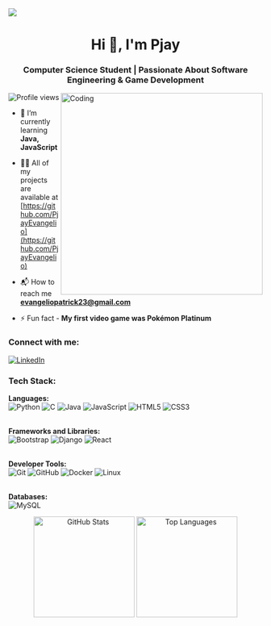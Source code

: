 <img src="https://i.pinimg.com/originals/7e/30/f6/7e30f6211a5f6964c45b1a7d222fff45.gif">

<h1 align="center">Hi 👋, I'm Pjay</h1>
<h3 align="center">Computer Science Student | Passionate About Software Engineering & Game Development</h3>
<img align="right" alt="Coding" width="400" src="https://user-images.githubusercontent.com/75851313/151668395-5591532b-28da-46a6-9476-7c9694bcb60e.gif">

<p align="left"> 
  <img src="https://visitcount.itsvg.in/api?id=PjayEvangelio&icon=0&color=1" alt="Profile views" />
</p>

- 🌱 I’m currently learning **Java, JavaScript**

- 👨‍💻 All of my projects are available at [https://github.com/PjayEvangelio](https://github.com/PjayEvangelio)

- 📬 How to reach me **evangeliopatrick23@gmail.com**

- ⚡ Fun fact - **My first video game was Pokémon Platinum**

<h3 align="left">Connect with me:</h3>
<p align="left">
<a href="https://linkedin.com/in/patrickjohnevangelio" target="blank">
  <img src="https://img.shields.io/badge/LinkedIn-%230077B5.svg?logo=linkedin&logoColor=white" alt="LinkedIn" />
</a>
</p>

<h3 align="left">Tech Stack:</h3>
<p align="left"> 

  <strong>Languages:</strong><br>
  ![Python](https://img.shields.io/badge/python-3670A0?style=for-the-badge&logo=python&logoColor=ffdd54) 
  ![C](https://img.shields.io/badge/c-%2300599C.svg?style=for-the-badge&logo=c&logoColor=white) 
  ![Java](https://img.shields.io/badge/java-%23ED8B00.svg?style=for-the-badge&logo=openjdk&logoColor=white) 
  ![JavaScript](https://img.shields.io/badge/javascript-%23323330.svg?style=for-the-badge&logo=javascript&logoColor=%23F7DF1E) 
  ![HTML5](https://img.shields.io/badge/html5-%23E34F26.svg?style=for-the-badge&logo=html5&logoColor=white) 
  ![CSS3](https://img.shields.io/badge/css3-%231572B6.svg?style=for-the-badge&logo=css3&logoColor=white) 
  <br><br>

  <strong>Frameworks and Libraries:</strong><br>
  ![Bootstrap](https://img.shields.io/badge/bootstrap-%238511FA.svg?style=for-the-badge&logo=bootstrap&logoColor=white) 
  ![Django](https://img.shields.io/badge/django-%23092E20.svg?style=for-the-badge&logo=django&logoColor=white) 
  ![React](https://img.shields.io/badge/react-%2320232a.svg?style=for-the-badge&logo=react&logoColor=%2361DAFB) 
  <br><br>

  <strong>Developer Tools:</strong><br>
  ![Git](https://img.shields.io/badge/git-%23F05033.svg?style=for-the-badge&logo=git&logoColor=white) 
  ![GitHub](https://img.shields.io/badge/github-%23121011.svg?style=for-the-badge&logo=github&logoColor=white) 
  ![Docker](https://img.shields.io/badge/docker-%230db7ed.svg?style=for-the-badge&logo=docker&logoColor=white) 
  ![Linux](https://img.shields.io/badge/linux-%23FCC624.svg?style=for-the-badge&logo=linux&logoColor=black) 
  <br><br>

  <strong>Databases:</strong><br>
  ![MySQL](https://img.shields.io/badge/mysql-4479A1.svg?style=for-the-badge&logo=mysql&logoColor=white) 
</p>

<p align="center">
  <img src="https://github-readme-stats.vercel.app/api?username=PjayEvangelio&theme=material-palenight&hide_border=false&include_all_commits=true&count_private=true" alt="GitHub Stats" height="200" />
  <img src="https://github-readme-stats.vercel.app/api/top-langs/?username=PjayEvangelio&theme=material-palenight&hide_border=false&include_all_commits=true&count_private=true&layout=compact" alt="Top Languages" height="200" />
</p>
